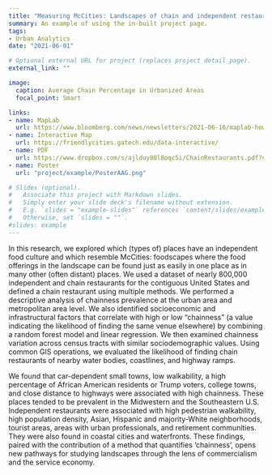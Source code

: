 ```yaml
---
title: "Measuring McCities: Landscapes of chain and independent restaurants in the United States"
summary: An example of using the in-built project page.
tags:
- Urban Analytics
date: "2021-06-01"

# Optional external URL for project (replaces project detail page).
external_link: ""

image:
  caption: Average Chain Percentage in Urbanized Areas
  focal_point: Smart

links:
- name: MapLab
  url: https://www.bloomberg.com/news/newsletters/2021-06-16/maplab-how-many-chain-restaurants-are-in-your-city
- name: Interactive Map
  url: https://friendlycities.gatech.edu/data-interactive/
- name: PDF 
  url: https://www.dropbox.com/s/ajlduy88l8oqc5i/ChainRestaurants.pdf?dl=0
- name: Poster
  url: "project/example/PosterAAG.png"

# Slides (optional).
#   Associate this project with Markdown slides.
#   Simply enter your slide deck's filename without extension.
#   E.g. `slides = "example-slides"` references `content/slides/example-slides.md`.
#   Otherwise, set `slides = ""`.
#slides: example
---
```


In this research, we explored which (types of) places have an independent food culture and which resemble McCities: foodscapes where the food offerings in the landscape can be found just as easily in one place as in many other (often distant) places. We used a dataset of nearly 800,000 independent and chain restaurants for the contiguous United States and defined a chain restaurant using multiple methods. We performed a descriptive analysis of chainness prevalence at the urban area and metropolitan area level. We also identified socioeconomic and infrastructural factors that correlate with high or low “chainness” (a value indicating the likelihood of finding the same venue elsewhere) by combining a random forest model and linear regression. We then examined chainness variation across census tracts with similar sociodemographic values. Using common GIS operations, we evaluated the likelihood of finding chain restaurants of nearby water bodies, coastlines, and highway ramps.

We found that car-dependent small towns, low walkability, a high percentage of African American residents or Trump voters, college towns, and close distance to highways were associated with high chainness. These places tended to be prevalent in the Midwestern and the Southeastern U.S. Independent restaurants were associated with high pedestrian walkability, high population density, Asian, Hispanic and majority-White neighborhoods, tourist areas, areas with urban professionals, and retirement communities. They were also found in coastal cities and waterfronts. These findings, paired with the contribution of a method that quantifies ‘chainness’, opens new pathways for studying landscapes through the lens of commercialism and the service economy. 
